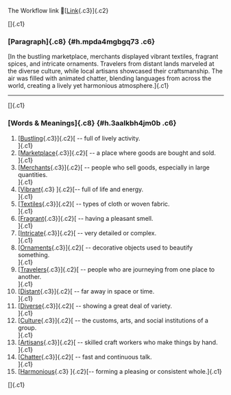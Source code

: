 The Workflow link
👏[[Link](https://www.google.com/url?q=http://www.google.com&sa=D&source=editors&ust=1756185977501482&usg=AOvVaw0utxJrdq8gIRuApEldT8Bb){.c3}]{.c2}

[]{.c1}

### [Paragraph]{.c8} {#h.mpda4mgbgq73 .c6}

[In the bustling marketplace, merchants displayed vibrant textiles,
fragrant spices, and intricate ornaments. Travelers from distant lands
marveled at the diverse culture, while local artisans showcased their
craftsmanship. The air was filled with animated chatter, blending
languages from across the world, creating a lively yet harmonious
atmosphere.]{.c1}

------------------------------------------------------------------------

[]{.c1}

### [Words & Meanings]{.c8} {#h.3aalkbh4jm0b .c6}

1.  [[Bustling](https://www.google.com/url?q=http://www.google.com&sa=D&source=editors&ust=1756185977502707&usg=AOvVaw1UOqsGu3lmo8QE7esT20Nw){.c3}]{.c2}[ --
    full of lively activity.\
    ]{.c1}
2.  [[Marketplace](https://www.google.com/url?q=http://www.google.com&sa=D&source=editors&ust=1756185977502953&usg=AOvVaw2EcdISbUah1UbJRchlQq6Z){.c3}]{.c2}[ --
    a place where goods are bought and sold.\
    ]{.c1}
3.  [[Merchants](https://www.google.com/url?q=http://www.google.com&sa=D&source=editors&ust=1756185977503174&usg=AOvVaw3IeAx78Pcf28mezWVXDI0S){.c3}]{.c2}[ --
    people who sell goods, especially in large quantities.\
    ]{.c1}
4.  [[Vibrant](https://www.google.com/url?q=http://www.google.com&sa=D&source=editors&ust=1756185977503382&usg=AOvVaw3KzpYkVYykrUyhMvFeocDv){.c3}
    ]{.c2}[-- full of life and energy.\
    ]{.c1}
5.  [[Textiles](https://www.google.com/url?q=http://www.google.com&sa=D&source=editors&ust=1756185977503543&usg=AOvVaw18sVXYOSwwOrOH4kd48zx8){.c3}]{.c2}[ --
    types of cloth or woven fabric.\
    ]{.c1}
6.  [[Fragrant](https://www.google.com/url?q=http://www.google.com&sa=D&source=editors&ust=1756185977503718&usg=AOvVaw1tJhoXJ9IpOi6dkFsVz6GS){.c3}]{.c2}[ --
    having a pleasant smell.\
    ]{.c1}
7.  [[Intricate](https://www.google.com/url?q=http://www.google.com&sa=D&source=editors&ust=1756185977503889&usg=AOvVaw2mRxJWE04hSkvqi1qle--U){.c3}]{.c2}[ --
    very detailed or complex.\
    ]{.c1}
8.  [[Ornaments](https://www.google.com/url?q=http://www.google.com&sa=D&source=editors&ust=1756185977504209&usg=AOvVaw0uWd9nxBQQOglAbxetPk_U){.c3}]{.c2}[ --
    decorative objects used to beautify something.\
    ]{.c1}
9.  [[Travelers](https://www.google.com/url?q=http://www.google.com&sa=D&source=editors&ust=1756185977504411&usg=AOvVaw3B9hOU3BwdcQze0aPb5XTG){.c3}]{.c2}[ --
    people who are journeying from one place to another.\
    ]{.c1}
10. [[Distant](https://www.google.com/url?q=http://www.google.com&sa=D&source=editors&ust=1756185977504616&usg=AOvVaw0VFd13u_BhegaZfq_tkxov){.c3}]{.c2}[ --
    far away in space or time.\
    ]{.c1}
11. [[Diverse](https://www.google.com/url?q=http://www.google.com&sa=D&source=editors&ust=1756185977504781&usg=AOvVaw2ZXfyStqlVqn04giZS2BIS){.c3}]{.c2}[ --
    showing a great deal of variety.\
    ]{.c1}
12. [[Culture](https://www.google.com/url?q=http://www.google.com&sa=D&source=editors&ust=1756185977504984&usg=AOvVaw1xwjK5Q3A-K3lMdsza8873){.c3}]{.c2}[ --
    the customs, arts, and social institutions of a group.\
    ]{.c1}
13. [[Artisans](https://www.google.com/url?q=http://www.google.com&sa=D&source=editors&ust=1756185977505197&usg=AOvVaw0hwolHm1Tewq1W8KtFHEly){.c3}]{.c2}[ --
    skilled craft workers who make things by hand.\
    ]{.c1}
14. [[Chatter](https://www.google.com/url?q=http://www.google.com&sa=D&source=editors&ust=1756185977505429&usg=AOvVaw0lOEOhfH2aVTdWm3Tx0SuZ){.c3}]{.c2}[ --
    fast and continuous talk.\
    ]{.c1}
15. [[Harmonious](https://www.google.com/url?q=http://www.google.com&sa=D&source=editors&ust=1756185977505616&usg=AOvVaw3VTsscHbqGoKife1Uf4ETn){.c3}
    ]{.c2}[-- forming a pleasing or consistent whole.]{.c1}

[]{.c1}
